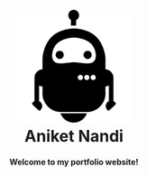 <h1 align="center">
  <br>
  <a href="https://attenuatoriit.github.io/"><img src="assets/documents/imgs/Cute_Robot.ico" alt="Aniket Nandi" width="200"></a>
  <br>
  Aniket Nandi
  <br>
</h1>

<h4 align="center">Welcome to my portfolio website!</h4>
